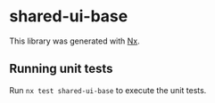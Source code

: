 # shared-ui-base

This library was generated with [Nx](https://nx.dev).

## Running unit tests

Run `nx test shared-ui-base` to execute the unit tests.
